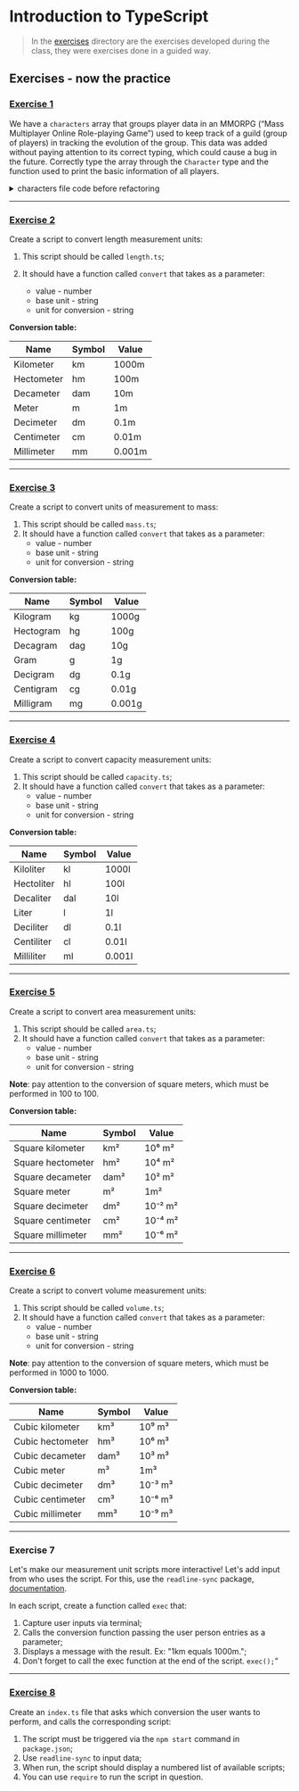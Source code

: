 # Introduction to TypeScript

> In the [exercises](./exercises/) directory are the exercises developed during the class, they were exercises done in a guided way.

## Exercises - now the practice

### [Exercise 1](./my-ts-scripts/characters.ts)

We have a `characters` array that groups player data in an MMORPG (“Mass Multiplayer Online Role-playing Game”) used to keep track of a guild (group of players) in tracking the evolution of the group. This data was added without paying attention to its correct typing, which could cause a bug in the future. Correctly type the array through the `Character` type and the function used to print the basic information of all players.

<details>
  <summary>characters file code before refactoring</summary>

```TypeScript
type Character = any;

const characters: any = [
  {
    nickname: 'xKillerx',
    class: 'warrior',
    stats: { agi: 50, str: 100, int: 25, hp: 1000, mp: 300 },
    createdAt: new Date('2003-10-1')
  },
  {
    nickname: 'jainaProud',
    class: 'mage',
    stats: { agi: 80, str: 40, int: 150, hp: 630, mp: 1100 },
    createdAt: new Date('2003-10-2')
  },
  {
    nickname: 'catIn',
    class: 'hunter',
    stats: { agi: 150, str: 90, int: 80, hp: 800, mp: 600 },
    createdAt: new Date('2003-10-15')
  },
]

function printCharacter(character: any, index: number) {
  const { nickname, class: cls, createdAt } = character;

  console.log(`\n\n===== Character: ${index + 1} ========`);
  console.log(`nickname: ${nickname}
class: ${cls}
createdAt: ${createdAt}`);
}

characters.forEach(printCharacter);
```

</details>

---

### [Exercise 2](./my-ts-scripts/length.ts)

Create a script to convert length measurement units:

1. This script should be called `length.ts`;

2. It should have a function called `convert` that takes as a parameter:
   - value - number
   - base unit - string
   - unit for conversion - string

**Conversion table:**

| Name       | Symbol | Value  |
| ---------- | ------ | ------ |
| Kilometer  | km     | 1000m  |
| Hectometer | hm     | 100m   |
| Decameter  | dam    | 10m    |
| Meter      | m      | 1m     |
| Decimeter  | dm     | 0.1m   |
| Centimeter | cm     | 0.01m  |
| Millimeter | mm     | 0.001m |

---

### [Exercise 3](./my-ts-scripts/mass.ts)

Create a script to convert units of measurement to mass:

1. This script should be called `mass.ts`;
2. It should have a function called `convert` that takes as a parameter:
   - value - number
   - base unit - string
   - unit for conversion - string

**Conversion table:**

| Name      | Symbol | Value  |
| --------- | ------ | ------ |
| Kilogram  | kg     | 1000g  |
| Hectogram | hg     | 100g   |
| Decagram  | dag    | 10g    |
| Gram      | g      | 1g     |
| Decigram  | dg     | 0.1g   |
| Centigram | cg     | 0.01g  |
| Milligram | mg     | 0.001g |

---

### [Exercise 4](./my-ts-scripts/capacity.ts)

Create a script to convert capacity measurement units:

1. This script should be called `capacity.ts`;
2. It should have a function called `convert` that takes as a parameter:
   - value - number
   - base unit - string
   - unit for conversion - string

**Conversion table:**

| Name       | Symbol | Value  |
| ---------- | ------ | ------ |
| Kiloliter  | kl     | 1000l  |
| Hectoliter | hl     | 100l   |
| Decaliter  | dal    | 10l    |
| Liter      | l      | 1l     |
| Deciliter  | dl     | 0.1l   |
| Centiliter | cl     | 0.01l  |
| Milliliter | ml     | 0.001l |

---

### [Exercise 5](./my-ts-scripts/area.ts)

Create a script to convert area measurement units:

1. This script should be called `area.ts`;
2. It should have a function called `convert` that takes as a parameter:
   - value - number
   - base unit - string
   - unit for conversion - string

**Note**: pay attention to the conversion of square meters, which must be performed in 100 to 100.

**Conversion table:**

| Name              | Symbol | Value   |
| ----------------- | ------ | ------- |
| Square kilometer  | km²    | 10⁶ m²  |
| Square hectometer | hm²    | 10⁴ m²  |
| Square decameter  | dam²   | 10² m²  |
| Square meter      | m²     | 1m²     |
| Square decimeter  | dm²    | 10⁻² m² |
| Square centimeter | cm²    | 10⁻⁴ m² |
| Square millimeter | mm²    | 10⁻⁶ m² |

---

### [Exercise 6](./my-ts-scripts/volume.ts)

Create a script to convert volume measurement units:

1. This script should be called `volume.ts`;
2. It should have a function called `convert` that takes as a parameter:
   - value - number
   - base unit - string
   - unit for conversion - string

**Note**: pay attention to the conversion of square meters, which must be performed in 1000 to 1000.

**Conversion table:**

| Name             | Symbol | Value   |
| ---------------- | ------ | ------- |
| Cubic kilometer  | km³    | 10⁹ m³  |
| Cubic hectometer | hm³    | 10⁶ m³  |
| Cubic decameter  | dam³   | 10³ m³  |
| Cubic meter      | m³     | 1m³     |
| Cubic decimeter  | dm³    | 10⁻³ m³ |
| Cubic centimeter | cm³    | 10⁻⁶ m³ |
| Cubic millimeter | mm³    | 10⁻⁹ m³ |

---

### Exercise 7
Let's make our measurement unit scripts more interactive! Let's add input from who uses the script. For this, use the `readline-sync` package, [documentation](https://www.npmjs.com/package/readline-sync#utility_methods).

In each script, create a function called `exec` that:

1. Capture user inputs via terminal;
2. Calls the conversion function passing the user person entries as a parameter;
3. Displays a message with the result. Ex: "1km equals 1000m.";
4. Don't forget to call the exec function at the end of the script. `exec();`“

--- 

### [Exercise 8](./my-ts-scripts/index.ts)
Create an `index.ts` file that asks which conversion the user wants to perform, and calls the corresponding script:

1. The script must be triggered via the `npm start` command in `package.json`;
2. Use `readline-sync` to input data;
3. When run, the script should display a numbered list of available scripts;
4. You can use `require` to run the script in question.
